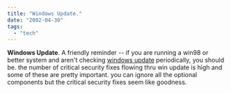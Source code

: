 ```yaml
---
title: "Windows Update."
date: "2002-04-30"
tags: 
  - "tech"
---
```


**Windows Update**. A friendly reminder -- if you are running a win98 or better system and aren't checking [windows update](http://windowsupdate.microsoft.com) periodically, you should be. the number of critical security fixes flowing thru win update is high and some of these are pretty important. you can ignore all the optional components but the critical security fixes seem like goodness.
